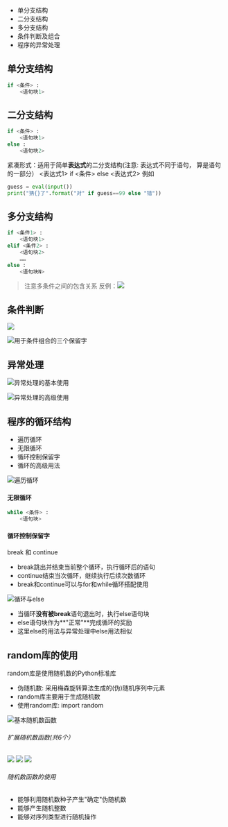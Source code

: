 * 单分支结构
* 二分支结构
* 多分支结构
* 条件判断及组合
* 程序的异常处理

## 单分支结构

```py
if <条件> :
    <语句块1>
```

## 二分支结构

```python
if <条件> :
    <语句块1>
else :
    <语句块2>
```

紧凑形式：适用于简单**表达式**的二分支结构(注意: 表达式不同于语句， 算是语句的一部分）
<表达式1> if <条件> else <表达式2>
例如

```py
guess = eval(input())
print("猜{}了".format("对" if guess==99 else "错"))
```

## 多分支结构

``` python
if <条件1> :
    <语句块1>
elif <条件2> :
    <语句块2>
    ……
else :
    <语句块N>
```

> 注意多条件之间的包含关系
> 反例：![](https://upload-images.jianshu.io/upload_images/1662509-a6e0bf3f91a4ab67.png?imageMogr2/auto-orient/strip%7CimageView2/2/w/1240)

## 条件判断

![](https://upload-images.jianshu.io/upload_images/1662509-b71ce0457368d52b.png?imageMogr2/auto-orient/strip%7CimageView2/2/w/1240)

![用于条件组合的三个保留字](https://upload-images.jianshu.io/upload_images/1662509-c03e72d5e654cc6f.png?imageMogr2/auto-orient/strip%7CimageView2/2/w/1240)

## 异常处理

![异常处理的基本使用](https://upload-images.jianshu.io/upload_images/1662509-c78c558eef8456d9.png?imageMogr2/auto-orient/strip%7CimageView2/2/w/1240)

![异常处理的高级使用](https://upload-images.jianshu.io/upload_images/1662509-0016ec84ba173d8c.png?imageMogr2/auto-orient/strip%7CimageView2/2/w/1240)

## 程序的循环结构

* 遍历循环
* 无限循环
* 循环控制保留字
* 循环的高级用法

![遍历循环](https://upload-images.jianshu.io/upload_images/1662509-da4109af8959808c.png?imageMogr2/auto-orient/strip%7CimageView2/2/w/1240)

#### 无限循环

``` python
while <条件> :
    <语句块>
```

#### 循环控制保留字

break 和 continue

* break跳出并结束当前整个循环，执行循环后的语句
* continue结束当次循环，继续执行后续次数循环
* break和continue可以与for和while循环搭配使用

![循环与else](https://upload-images.jianshu.io/upload_images/1662509-bc1178b20837c2b3.png?imageMogr2/auto-orient/strip%7CimageView2/2/w/1240)

* 当循环**没有被break**语句退出时，执行else语句块
* else语句块作为**"正常"**完成循环的奖励
* 这里else的用法与异常处理中else用法相似

## random库的使用

random库是使用随机数的Python标准库
- 伪随机数: 采用梅森旋转算法生成的(伪)随机序列中元素
- random库主要用于生成随机数
- 使用random库: import random

![基本随机数函数](https://upload-images.jianshu.io/upload_images/1662509-f9a9404a8bd4f30f.png?imageMogr2/auto-orient/strip%7CimageView2/2/w/1240)

###### 扩展随机数函数(共6个）

![](https://upload-images.jianshu.io/upload_images/1662509-fd1d8fbef8b83fa9.png?imageMogr2/auto-orient/strip%7CimageView2/2/w/1240)
![](https://upload-images.jianshu.io/upload_images/1662509-3e4322a2e6efc779.png?imageMogr2/auto-orient/strip%7CimageView2/2/w/1240)
![](https://upload-images.jianshu.io/upload_images/1662509-ce3d6704e03dda8f.png?imageMogr2/auto-orient/strip%7CimageView2/2/w/1240)

###### 随机数函数的使用

- 能够利用随机数种子产生"确定"伪随机数
- 能够产生随机整数
- 能够对序列类型进行随机操作
